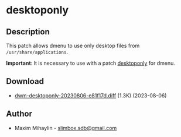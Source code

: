 desktoponly
===========

Description
-----------
This patch allows dmenu to use only desktop files from `/usr/share/applications`.

**Important**: It is necessary to use with a patch [desktoponly](https://dmenu.suckless.org/patches/desktoponly/) for dmenu.

Download
--------
* [dwm-desktoponly-20230806-e81f17d.diff](dwm-desktoponly-20230806-e81f17d.diff) (1.3K) (2023-08-06)

Author
------
* Maxim Mihaylin - <slimbox.sdb@gmail.com>
